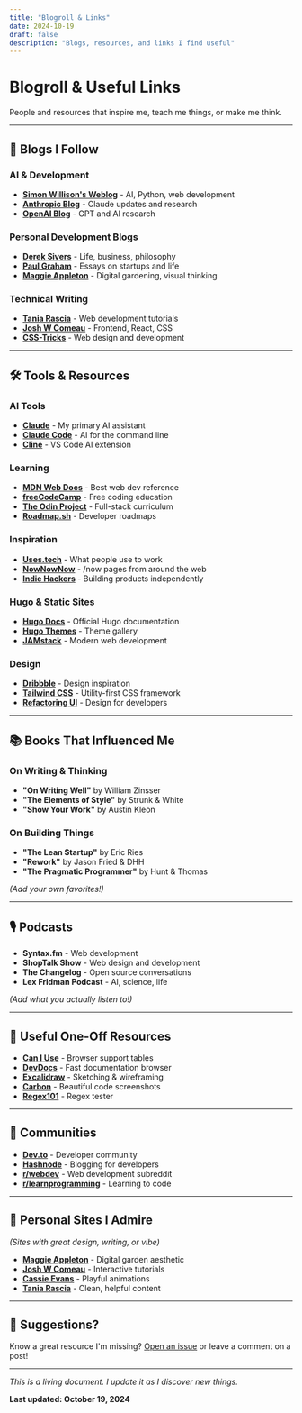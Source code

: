 ```yaml
---
title: "Blogroll & Links"
date: 2024-10-19
draft: false
description: "Blogs, resources, and links I find useful"
---
```


# Blogroll & Useful Links

People and resources that inspire me, teach me things, or make me think.

---

## 📝 Blogs I Follow

### AI & Development
- **[Simon Willison's Weblog](https://simonwillison.net/)** - AI, Python, web development
- **[Anthropic Blog](https://www.anthropic.com/news)** - Claude updates and research
- **[OpenAI Blog](https://openai.com/blog)** - GPT and AI research

### Personal Development Blogs
- **[Derek Sivers](https://siv.rs/)** - Life, business, philosophy
- **[Paul Graham](http://paulgraham.com/articles.html)** - Essays on startups and life
- **[Maggie Appleton](https://maggieappleton.com/)** - Digital gardening, visual thinking

### Technical Writing
- **[Tania Rascia](https://www.taniarascia.com/)** - Web development tutorials
- **[Josh W Comeau](https://www.joshwcomeau.com/)** - Frontend, React, CSS
- **[CSS-Tricks](https://css-tricks.com/)** - Web design and development

---

## 🛠️ Tools & Resources

### AI Tools
- **[Claude](https://claude.ai)** - My primary AI assistant
- **[Claude Code](https://docs.claude.com/claude-code)** - AI for the command line
- **[Cline](https://github.com/cline/cline)** - VS Code AI extension

### Learning
- **[MDN Web Docs](https://developer.mozilla.org/)** - Best web dev reference
- **[freeCodeCamp](https://www.freecodecamp.org/)** - Free coding education
- **[The Odin Project](https://www.theodinproject.com/)** - Full-stack curriculum
- **[Roadmap.sh](https://roadmap.sh/)** - Developer roadmaps

### Inspiration
- **[Uses.tech](https://uses.tech/)** - What people use to work
- **[NowNowNow](https://nownownow.com/)** - /now pages from around the web
- **[Indie Hackers](https://www.indiehackers.com/)** - Building products independently

### Hugo & Static Sites
- **[Hugo Docs](https://gohugo.io/documentation/)** - Official Hugo documentation
- **[Hugo Themes](https://themes.gohugo.io/)** - Theme gallery
- **[JAMstack](https://jamstack.org/)** - Modern web development

### Design
- **[Dribbble](https://dribbble.com/)** - Design inspiration
- **[Tailwind CSS](https://tailwindcss.com/)** - Utility-first CSS framework
- **[Refactoring UI](https://www.refactoringui.com/)** - Design for developers

---

## 📚 Books That Influenced Me

### On Writing & Thinking
- **"On Writing Well"** by William Zinsser
- **"The Elements of Style"** by Strunk & White
- **"Show Your Work"** by Austin Kleon

### On Building Things
- **"The Lean Startup"** by Eric Ries
- **"Rework"** by Jason Fried & DHH
- **"The Pragmatic Programmer"** by Hunt & Thomas

*(Add your own favorites!)*

---

## 🎙️ Podcasts

- **Syntax.fm** - Web development
- **ShopTalk Show** - Web design and development
- **The Changelog** - Open source conversations
- **Lex Fridman Podcast** - AI, science, life

*(Add what you actually listen to!)*

---

## 🔗 Useful One-Off Resources

- **[Can I Use](https://caniuse.com/)** - Browser support tables
- **[DevDocs](https://devdocs.io/)** - Fast documentation browser
- **[Excalidraw](https://excalidraw.com/)** - Sketching & wireframing
- **[Carbon](https://carbon.now.sh/)** - Beautiful code screenshots
- **[Regex101](https://regex101.com/)** - Regex tester

---

## 💬 Communities

- **[Dev.to](https://dev.to/)** - Developer community
- **[Hashnode](https://hashnode.com/)** - Blogging for developers
- **[r/webdev](https://reddit.com/r/webdev)** - Web development subreddit
- **[r/learnprogramming](https://reddit.com/r/learnprogramming)** - Learning to code

---

## 🌟 Personal Sites I Admire

*(Sites with great design, writing, or vibe)*

- **[Maggie Appleton](https://maggieappleton.com/)** - Digital garden aesthetic
- **[Josh W Comeau](https://www.joshwcomeau.com/)** - Interactive tutorials
- **[Cassie Evans](https://www.cassie.codes/)** - Playful animations
- **[Tania Rascia](https://www.taniarascia.com/)** - Clean, helpful content

---

## 📨 Suggestions?

Know a great resource I'm missing? [Open an issue](https://github.com/dominatedbycline/dominatedbycline.github.io/issues) or leave a comment on a post!

---

*This is a living document. I update it as I discover new things.*

**Last updated: October 19, 2024**
